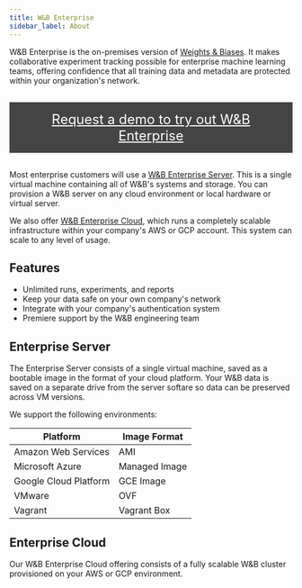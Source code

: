 ```yaml
---
title: W&B Enterprise
sidebar_label: About
---
```


W&B Enterprise is the on-premises version of [Weights & Biases](app.wandb.ai). It makes collaborative experiment tracking possible for enterprise machine learning teams, offering confidence that all training data and metadata are protected within your organization's network.

<p style="text-align: center;">
  <a href="https://www.wandb.com/demo-request" style="background: #444; color: white !important; display: inline-block; padding: 1rem; margin: 1rem auto; font-size: 24px;">
    Request a demo to try out W&B Enterprise
  </a>
</p>

Most enterprise customers will use a [W&B Enterprise Server](#enterprise-server). This is a single virtual machine containing all of W&B's systems and storage. You can provision a W&B server on any cloud environment or local hardware or virtual server.

We also offer [W&B Enterprise Cloud](#enterprise-cloud), which runs a completely scalable infrastructure within your company's AWS or GCP account. This system can scale to any level of usage.

## Features

* Unlimited runs, experiments, and reports
* Keep your data safe on your own company's network
* Integrate with your company's authentication system
* Premiere support by the W&B engineering team

## Enterprise Server

The Enterprise Server consists of a single virtual machine, saved as a bootable image in the format of your cloud platform. Your W&B data is saved on a separate drive from the server softare so data can be preserved across VM versions.

We support the following environments:

| **Platform**          | **Image Format**  |
|-----------------------|---------------|
| Amazon Web Services   | AMI           |
| Microsoft Azure       | Managed Image |
| Google Cloud Platform | GCE Image     |
| VMware                | OVF           |
| Vagrant               | Vagrant Box   |

## Enterprise Cloud

Our W&B Enterprise Cloud offering consists of a fully scalable W&B cluster provisioned on your AWS or GCP environment.
